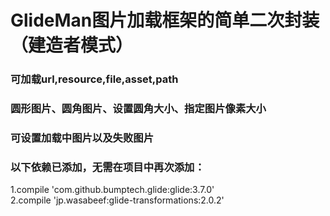 # GlideMan图片加载框架的简单二次封装（建造者模式）
### 可加载url,resource,file,asset,path
### 圆形图片、圆角图片、设置圆角大小、指定图片像素大小
### 可设置加载中图片以及失败图片
### 以下依赖已添加，无需在项目中再次添加：
1.compile 'com.github.bumptech.glide:glide:3.7.0'  
2.compile 'jp.wasabeef:glide-transformations:2.0.2'
